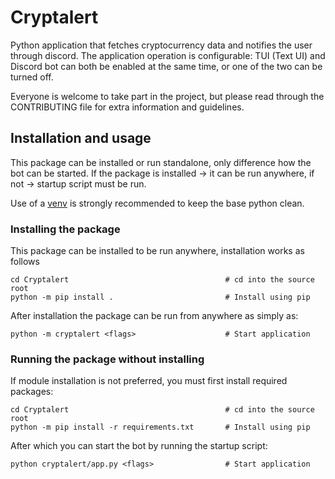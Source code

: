 # Cryptalert

Python application that fetches cryptocurrency data and notifies the user through discord. The application operation is
configurable: TUI (Text UI) and Discord bot can both be enabled at the same time, or one of the two can be turned off.

Everyone is welcome to take part in the project, but please read through the CONTRIBUTING file for extra information and guidelines.

## Installation and usage

This package can be installed or run standalone, only difference how the bot can be started.
If the package is installed -> it can be run anywhere, if not -> startup script must be run.

Use of a [venv](https://docs.python.org/3/tutorial/venv.html "Virtual Environments in Python")
is strongly recommended to keep the base python clean.


### Installing the package

This package can be installed to be run anywhere, installation works as follows

```
cd Cryptalert                                   # cd into the source root
python -m pip install .                         # Install using pip
```

After installation the package can be run from anywhere as simply as:

```
python -m cryptalert <flags>                    # Start application
```


### Running the package without installing

If module installation is not preferred, you must first install required packages:

```
cd Cryptalert                                   # cd into the source root
python -m pip install -r requirements.txt       # Install using pip
```

After which you can start the bot by running the startup script:

```
python cryptalert/app.py <flags>                # Start application
```